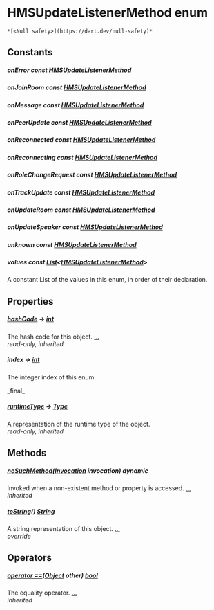 


# HMSUpdateListenerMethod enum




    *[<Null safety>](https://dart.dev/null-safety)*










## Constants

##### onError const [HMSUpdateListenerMethod](../hmssdk_flutter/HMSUpdateListenerMethod-class.md)



   




##### onJoinRoom const [HMSUpdateListenerMethod](../hmssdk_flutter/HMSUpdateListenerMethod-class.md)



   




##### onMessage const [HMSUpdateListenerMethod](../hmssdk_flutter/HMSUpdateListenerMethod-class.md)



   




##### onPeerUpdate const [HMSUpdateListenerMethod](../hmssdk_flutter/HMSUpdateListenerMethod-class.md)



   




##### onReconnected const [HMSUpdateListenerMethod](../hmssdk_flutter/HMSUpdateListenerMethod-class.md)



   




##### onReconnecting const [HMSUpdateListenerMethod](../hmssdk_flutter/HMSUpdateListenerMethod-class.md)



   




##### onRoleChangeRequest const [HMSUpdateListenerMethod](../hmssdk_flutter/HMSUpdateListenerMethod-class.md)



   




##### onTrackUpdate const [HMSUpdateListenerMethod](../hmssdk_flutter/HMSUpdateListenerMethod-class.md)



   




##### onUpdateRoom const [HMSUpdateListenerMethod](../hmssdk_flutter/HMSUpdateListenerMethod-class.md)



   




##### onUpdateSpeaker const [HMSUpdateListenerMethod](../hmssdk_flutter/HMSUpdateListenerMethod-class.md)



   




##### unknown const [HMSUpdateListenerMethod](../hmssdk_flutter/HMSUpdateListenerMethod-class.md)



   




##### values const [List](https://api.flutter.dev/flutter/dart-core/List-class.html)&lt;[HMSUpdateListenerMethod](../hmssdk_flutter/HMSUpdateListenerMethod-class.md)>



<p>A constant List of the values in this enum, in order of their declaration.</p>   






## Properties

##### [hashCode](https://api.flutter.dev/flutter/dart-core/Object/hashCode.html) &#8594; [int](https://api.flutter.dev/flutter/dart-core/int-class.html)



The hash code for this object. [...](https://api.flutter.dev/flutter/dart-core/Object/hashCode.html)  
_read-only, inherited_



##### index &#8594; [int](https://api.flutter.dev/flutter/dart-core/int-class.html)



<p>The integer index of this enum.</p>   
_final_



##### [runtimeType](https://api.flutter.dev/flutter/dart-core/Object/runtimeType.html) &#8594; [Type](https://api.flutter.dev/flutter/dart-core/Type-class.html)



A representation of the runtime type of the object.   
_read-only, inherited_




## Methods

##### [noSuchMethod](https://api.flutter.dev/flutter/dart-core/Object/noSuchMethod.html)([Invocation](https://api.flutter.dev/flutter/dart-core/Invocation-class.html) invocation) dynamic



Invoked when a non-existent method or property is accessed. [...](https://api.flutter.dev/flutter/dart-core/Object/noSuchMethod.html)  
_inherited_



##### [toString](../hmssdk_flutter/HMSUpdateListenerMethod/toString.md)() [String](https://api.flutter.dev/flutter/dart-core/String-class.html)



A string representation of this object. [...](../hmssdk_flutter/HMSUpdateListenerMethod/toString.md)  
_override_




## Operators

##### [operator ==](https://api.flutter.dev/flutter/dart-core/Object/operator_equals.html)([Object](https://api.flutter.dev/flutter/dart-core/Object-class.html) other) [bool](https://api.flutter.dev/flutter/dart-core/bool-class.html)



The equality operator. [...](https://api.flutter.dev/flutter/dart-core/Object/operator_equals.html)  
_inherited_










